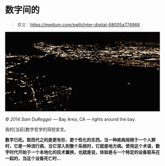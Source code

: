 # 数字间的

> 原文：<https://medium.com/swlh/inter-digital-68005a774966>

![](img/dc5c6a78b0f1cefa2fa91a0db521fdea.png)

*© 2014 Sam DuRegger —* Bay Area, CA — lights around the bay.

我的[当前]数字哲学的简短宣言。

**数字已死。取而代之的是更有形、更个性化的东西。当一种疾病局限于一个人群时，它是一种流行病，当它深入到整个系统时，它就是地方病。使用这个术语，数字时代开始于一个本地化的技术置换，也就是说，体验是与一个特定的设备联系在一起的，当这个设备死亡时…**